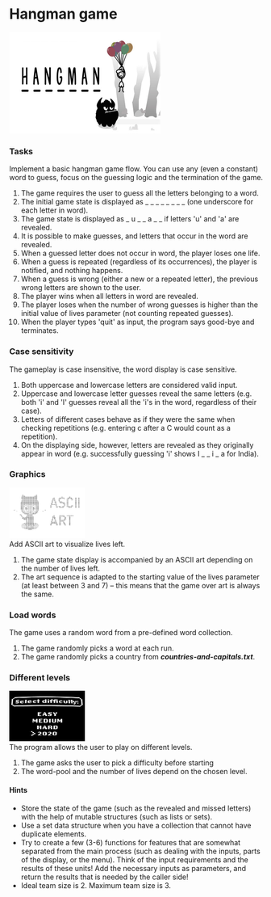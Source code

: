 # Hangman game

[//]: # (![Hang-man]&#40;Hangman_OG-logo.jpg&#41;)
<img src="pictures/Hangman_OG-logo.jpg" alt="Hangman logo" width="300" height="200">



### Tasks
Implement a basic hangman game flow. You can use any (even a constant) word to guess, focus on the guessing logic and the termination of the game.

1. The game requires the user to guess all the letters belonging to a word.
2. The initial game state is displayed as _ _ _ _ _ _ _ _ (one underscore for each letter in word).
3. The game state is displayed as _ u _ _ a _ _ if letters 'u' and 'a' are revealed.
4. It is possible to make guesses, and letters that occur in the word are revealed.
5. When a guessed letter does not occur in word, the player loses one life.
6. When a guess is repeated (regardless of its occurrences), the player is notified, and nothing happens.
7. When a guess is wrong (either a new or a repeated letter), the previous wrong letters are shown to the user.
8. The player wins when all letters in word are revealed.
9. The player loses when the number of wrong guesses is higher than the initial value of lives parameter (not counting repeated guesses).
10. When the player types 'quit' as input, the program says good-bye and terminates.

### Case sensitivity
The gameplay is case insensitive, the word display is case sensitive.

1. Both uppercase and lowercase letters are considered valid input.
2. Uppercase and lowercase letter guesses reveal the same letters (e.g. both 'i' and 'I' guesses reveal all the 'i's in the word, regardless of their case).
3. Letters of different cases behave as if they were the same when checking repetitions (e.g. entering c after a C would count as a repetition).
4. On the displaying side, however, letters are revealed as they originally appear in word (e.g. successfully guessing 'i' shows I _ _ i _ a for India).

### Graphics
<img src="pictures/ascii_art.png" alt="Ascii art" width="150" height="100">
<br>
Add ASCII art to visualize lives left.

1. The game state display is accompanied by an ASCII art depending on the number of lives left.
2. The art sequence is adapted to the starting value of the lives parameter (at least between 3 and 7) – this means that the game over art is always the same.

### Load words
The game uses a random word from a pre-defined word collection.

1. The game randomly picks a word at each run.
2. The game randomly picks a country from ***countries-and-capitals.txt***.

### Different levels
<img src="pictures/difficulty_levels.jpg" alt="Ascii art" width="150" height="100">
<br>
The program allows the user to play on different levels.

1. The game asks the user to pick a difficulty before starting
2. The word-pool and the number of lives depend on the chosen level.


#### Hints
- Store the state of the game (such as the revealed and missed letters) with the help of mutable structures (such as lists or sets).
- Use a set data structure when you have a collection that cannot have duplicate elements.
- Try to create a few (3-6) functions for features that are somewhat separated from the main process (such as dealing with the inputs, parts of the display, or the menu). Think of the input requirements and the results of these units! Add the necessary inputs as parameters, and return the results that is needed by the caller side!
- Ideal team size is 2. Maximum team size is 3.
